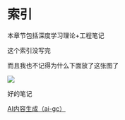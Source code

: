 # 索引

本章节包括深度学习理论+工程笔记


这个索引没写完

而且我也不记得为什么下面放了这张图了

![](./asset/index.png)



好的笔记

[AI内容生成（ai-gc）](https://www.zhangzhenhu.com/aigc/index.html)